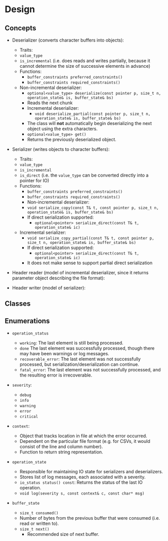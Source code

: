 <!--
  ** File Name: design.md
  ** Author:    Aditya Ramesh
  ** Date:      06/29/2014
  ** Contact:   _@adityaramesh.com
-->

# Design

## Concepts

- Deserializer (converts character buffers into objects):
    - Traits:
	- `value_type`
	- `is_incremental` (i.e. does reads and writes partially, because it
	cannot determine the size of successive elements in advance)
    - Functions:
        - `buffer_constraints preferred_constraints()`
        - `buffer_constraints required_constraints()`
	- Non-incremental deserializer:
	    - `optional<value_type> deserialize(const pointer p, size_t n, operation_state& is, buffer_state& bs)`
		- Reads the next chunk
        - Incremental deserializer:
            - `void deserialize_partial(const pointer p, size_t n, operation_state& is, buffer_state& bs)`
		- The class will **not** automatically begin deserializing the
		next object using the extra characters.
	    - `optional<value_type> get()`
		- Returns the previously deserialized object.

- Serializer (writes objects to character buffers):
    - Traits:
	- `value_type`
	- `is_incremental`
	- `is_direct` (i.e. the `value_type` can be converted directly into a
	pointer for IO)
    - Functions:
        - `buffer_constraints preferred_constraints()`
        - `buffer_constraints required_constraints()`
        - Non-incremental deserializer:
	    - `void serialize_copy(const T& t, const pointer p, size_t n, operation_state& is, buffer_state& bs)`
	    - If direct serialization supported:
	        - `optional<pointer> serialize_direct(const T& t, operation_state& ic)`
	- Incremental serializer:
	    - `void serialize_copy_partial(const T& t, const pointer p, size_t n, operation_state& is, buffer_state& bs)`
	    - If direct serialization supported:
	        - `optional<pointer> serialize_direct(const T& t, operation_state& ic)`
		- It does not make sense to support partial direct
		serialization

- Header reader (model of incremental deserializer, since it returns parameter
object describing the file format):

- Header writer (model of serializer):


## Classes

## Enumerations

- `operation_status`
    - `working`: The last element is still being processed.
    - `done` The last element was successfully processed, though there may have
    been warnings or log messages.
    - `recoverable_error`: The last element was not successfully processed, but
    serialization/deserialization can continue.
    - `fatal_error`: The last element was not successfully processed, and the
    resulting error is irrecoverable.

- `severity`:
    - `debug`
    - `info`
    - `warning`
    - `error`
    - `critical`

- `context`:
    - Object that tracks location in file at which the error occurred.
    - Dependent on the particular file format (e.g. for CSVs, it would consist
    of the line and column number).
    - Function to return string representation.

- `operation_state`
    - Responsible for maintaining IO state for serializers and deserializers.
    - Stores list of log messages, each associated with a severity.
    - `io_status status() const`: Returns the status of the last IO operation.
    - `void log(severity s, const context& c, const char* msg)`

- `buffer_state`
    - `size_t consumed()`
	- Number of bytes from the previous buffer that were consumed (i.e. read
	or written to).
    - `size_t next()`
        - Recommended size of next buffer.
